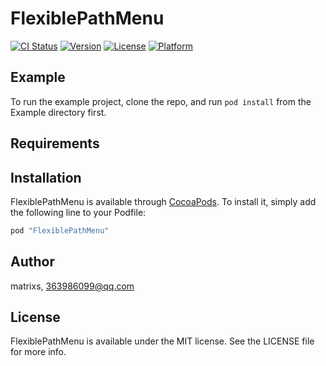 # FlexiblePathMenu

[![CI Status](http://img.shields.io/travis/matrixs/FlexiblePathMenu.svg?style=flat)](https://travis-ci.org/matrixs/FlexiblePathMenu)
[![Version](https://img.shields.io/cocoapods/v/FlexiblePathMenu.svg?style=flat)](http://cocoapods.org/pods/FlexiblePathMenu)
[![License](https://img.shields.io/cocoapods/l/FlexiblePathMenu.svg?style=flat)](http://cocoapods.org/pods/FlexiblePathMenu)
[![Platform](https://img.shields.io/cocoapods/p/FlexiblePathMenu.svg?style=flat)](http://cocoapods.org/pods/FlexiblePathMenu)

## Example

To run the example project, clone the repo, and run `pod install` from the Example directory first.

## Requirements

## Installation

FlexiblePathMenu is available through [CocoaPods](http://cocoapods.org). To install
it, simply add the following line to your Podfile:

```ruby
pod "FlexiblePathMenu"
```

## Author

matrixs, 363986099@qq.com

## License

FlexiblePathMenu is available under the MIT license. See the LICENSE file for more info.
